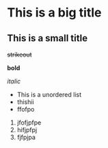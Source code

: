 # This is a big title

## This is a small title

~~strikeout~~

**bold**

*italic*

- This is a unordered list
- thishii
- ffofpo

1. jfofjpfpe
2. hifjpfpj
3. fjfpjpa
